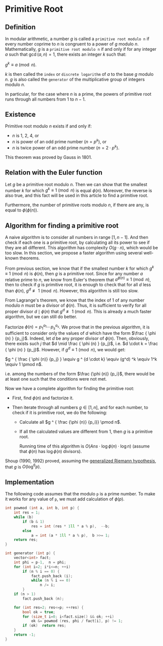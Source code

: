 # Primitive Root

## Definition

In modular arithmetic, a number $g$ is called a `primitive root modulo n` if every number coprime to $n$ is congruent to a power of $g$ modulo $n$. Mathematically, $g$ is a `primitive root modulo n` if and only if for any integer $a$ such that $\gcd(a, n) = 1$, there exists an integer $k$ such that:

$g^k \equiv a \pmod n$.

$k$ is then called the `index` or `discrete logarithm` of $a$ to the base $g$ modulo $n$. $g$ is also called the `generator` of the multiplicative group of integers modulo $n$.

In particular, for the case where $n$ is a prime, the powers of primitive root runs through all numbers from $1$ to $n-1$.

## Existence

Primitive root modulo $n$ exists if and only if:

* $n$ is 1, 2, 4, or
* $n$ is power of an odd prime number $(n = p^k)$, or
* $n$ is twice power of an odd prime number $(n = 2 \cdot p^k)$.

This theorem was proved by Gauss in 1801.

## Relation with the Euler function

Let $g$ be a primitive root modulo $n$. Then we can show that the smallest number $k$ for which $g^k \equiv 1 \pmod n$ is equal $\phi (n)$. Moreover, the reverse is also true, and this fact will be used in this article to find a primitive root.

Furthermore, the number of primitive roots modulo $n$, if there are any, is equal to $\phi (\phi (n) )$.

## Algorithm for finding a primitive root

A naive algorithm is to consider all numbers in range $[1, n-1]$. And then check if each one is a primitive root, by calculating all its power to see if they are all different. This algorithm has complexity $O(g \cdot n)$, which would be too slow. In this section, we propose a faster algorithm using several well-known theorems.

From previous section, we know that if the smallest number $k$ for which $g^k \equiv 1 \pmod n$ is $\phi (n)$, then $g$ is a primitive root. Since for any number $a$ relative prime to $n$, we know from Euler's theorem that $a ^ { \phi (n) } \equiv 1 \pmod n$, then to check if $g$ is primitive root, it is enough to check that for all $d$ less than $\phi (n)$, $g^d \not \equiv 1 \pmod n$. However, this algorithm is still too slow.

From Lagrange's theorem, we know that the index of 1 of any number modulo $n$ must be a divisor of $\phi (n)$. Thus, it is sufficient to verify for all proper divisor $d \mid \phi (n)$ that $g^d \not \equiv 1 \pmod n$. This is already a much faster algorithm, but we can still do better.

Factorize $\phi (n) = p_1 ^ {a_1} \cdots p_s ^ {a_s}$. We prove that in the previous algorithm, it is sufficient to consider only the values of $d$ which have the form $\frac { \phi (n) } {p_j}$. Indeed, let $d$ be any proper divisor of $\phi (n)$. Then, obviously, there exists such $j$ that $d \mid \frac { \phi (n) } {p_j}$, i.e. $d \cdot k = \frac { \phi (n) } {p_j}$. However, if $g^d \equiv 1 \pmod n$, we would get:

$g ^ { \frac { \phi (n)} {p_j} } \equiv g ^ {d \cdot k} \equiv (g^d) ^k \equiv 1^k \equiv 1 \pmod n$.

i.e. among the numbers of the form $\frac {\phi (n)} {p_i}$, there would be at least one such that the conditions were not met.

Now we have a complete algorithm for finding the primitive root:

* First, find $\phi (n)$ and factorize it.
* Then iterate through all numbers $g \in [1, n]$, and for each number, to check if it is primitive root, we do the following:

  * Calculate all $g ^ { \frac {\phi (n)} {p_i}} \pmod n$.
  * If all the calculated values are different from $1$, then $g$ is a primitive root.

    Running time of this algorithm is $O(Ans \cdot \log \phi (n) \cdot \log n)$ (assume that $\phi (n)$ has $\log \phi (n)$ divisors).

Shoup (1990, 1992) proved, assuming the [generalized Riemann hypothesis](http://en.wikipedia.org/wiki/Generalized_Riemann_hypothesis), that $g$ is $O(\log^6 p)$.

## Implementation

The following code assumes that the modulo `p` is a prime number. To make it works for any value of `p`, we must add calculation of $\phi (p)$.

```cpp
int powmod (int a, int b, int p) {
    int res = 1;
    while (b)
        if (b & 1)
            res = int (res * 1ll * a % p),  --b;
        else
            a = int (a * 1ll * a % p),  b >>= 1;
    return res;
}

int generator (int p) {
    vector<int> fact;
    int phi = p-1,  n = phi;
    for (int i=2; i*i<=n; ++i)
        if (n % i == 0) {
            fact.push_back (i);
            while (n % i == 0)
                n /= i;
        }
    if (n > 1)
        fact.push_back (n);

    for (int res=2; res<=p; ++res) {
        bool ok = true;
        for (size_t i=0; i<fact.size() && ok; ++i)
            ok &= powmod (res, phi / fact[i], p) != 1;
        if (ok)  return res;
    }
    return -1;
}
```
